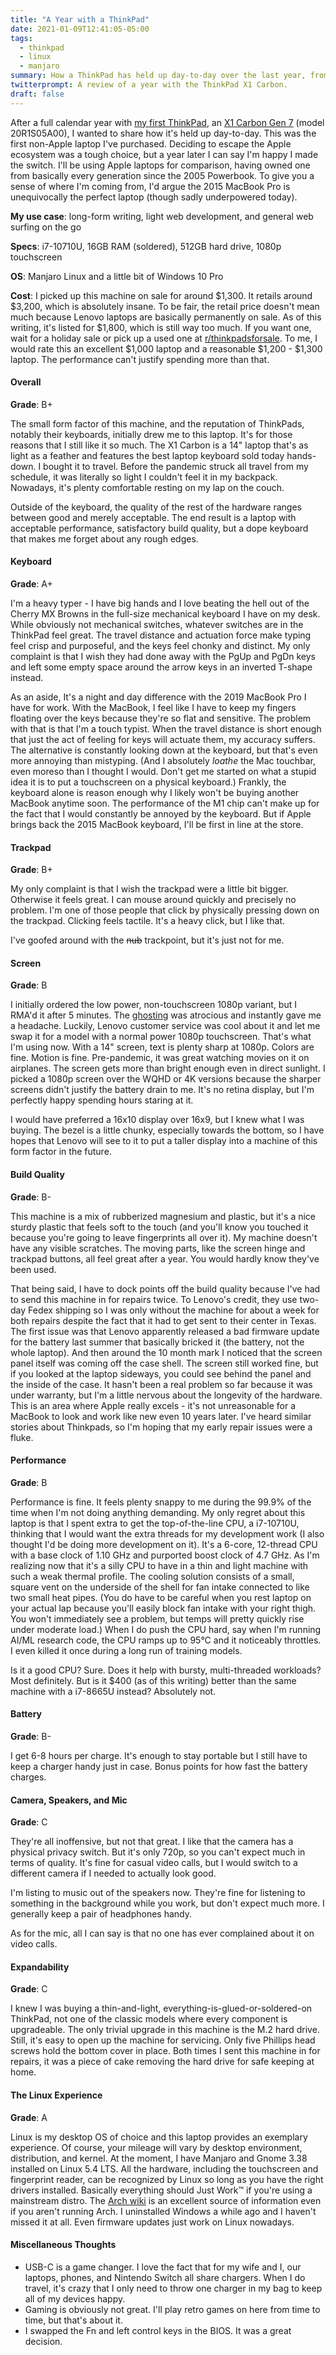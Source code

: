 ```yaml
---
title: "A Year with a ThinkPad"
date: 2021-01-09T12:41:05-05:00
tags:
  - thinkpad
  - linux
  - manjaro
summary: How a ThinkPad has held up day-to-day over the last year, from a first time owner's perspective.
twitterprompt: A review of a year with the ThinkPad X1 Carbon.
draft: false
---
```


After a full calendar year with [my first ThinkPad](/posts/20200103-arch-linux-on-thinkpad-tipsntricks/), an [X1 Carbon Gen 7](https://www.lenovo.com/us/en/laptops/thinkpad/thinkpad-x/X1-Carbon-Gen-7/p/22TP2TXX17G) (model 20R1S05A00), I wanted to share how it's held up day-to-day. This was the first non-Apple laptop I've purchased. Deciding to escape the Apple ecosystem was a tough choice, but a year later I can say I'm happy I made the switch. I'll be using Apple laptops for comparison, having owned one from basically every generation since the 2005 Powerbook. To give you a sense of where I'm coming from, I'd argue the 2015 MacBook Pro is unequivocally the perfect laptop (though sadly underpowered today).

**My use case**: long-form writing, light web development, and general web surfing on the go

**Specs**: i7-10710U, 16GB RAM (soldered), 512GB hard drive, 1080p touchscreen

**OS**: Manjaro Linux and a little bit of Windows 10 Pro

**Cost**: I picked up this machine on sale for around \$1,300. It retails around \$3,200, which is absolutely insane. To be fair, the retail price doesn't mean much because Lenovo laptops are basically permanently on sale. As of this writing, it's listed for \$1,800, which is still way too much. If you want one, wait for a holiday sale or pick up a used one at [r/thinkpadsforsale](https://www.reddit.com/r/thinkpadsforsale/). To me, I would rate this an excellent \$1,000 laptop and a reasonable \$1,200 - \$1,300 laptop. The performance can't justify spending more than that.

#### Overall

**Grade**: B+

The small form factor of this machine, and the reputation of ThinkPads, notably their keyboards, initially drew me to this laptop. It's for those reasons that I still like it so much. The X1 Carbon is a 14" laptop that's as light as a feather and features the best laptop keyboard sold today hands-down. I bought it to travel. Before the pandemic struck all travel from my schedule, it was literally so light I couldn't feel it in my backpack. Nowadays, it's plenty comfortable resting on my lap on the couch.

Outside of the keyboard, the quality of the rest of the hardware ranges between good and merely acceptable. The end result is a laptop with acceptable performance, satisfactory build quality, but a dope keyboard that makes me forget about any rough edges.

#### Keyboard

**Grade**: A+

I'm a heavy typer - I have big hands and I love beating the hell out of the Cherry MX Browns in the full-size mechanical keyboard I have on my desk. While obviously not mechanical switches, whatever switches are in the ThinkPad feel great. The travel distance and actuation force make typing feel crisp and purposeful, and the keys feel chonky and distinct. My only complaint is that I wish they had done away with the PgUp and PgDn keys and left some empty space around the arrow keys in an inverted T-shape instead.

As an aside, It's a night and day difference with the 2019 MacBook Pro I have for work. With the MacBook, I feel like I have to keep my fingers floating over the keys because they're so flat and sensitive. The problem with that is that I'm a touch typist. When the travel distance is short enough that just the act of feeling for keys will actuate them, my accuracy suffers. The alternative is constantly looking down at the keyboard, but that's even more annoying than mistyping. (And I absolutely _loathe_ the Mac touchbar, even moreso than I thought I would. Don't get me started on what a stupid idea it is to put a touchscreen on a physical keyboard.) Frankly, the keyboard alone is reason enough why I likely won't be buying another MacBook anytime soon. The performance of the M1 chip can't make up for the fact that I would constantly be annoyed by the keyboard. But if Apple brings back the 2015 MacBook keyboard, I'll be first in line at the store.

#### Trackpad

**Grade**: B+

My only complaint is that I wish the trackpad were a little bit bigger. Otherwise it feels great. I can mouse around quickly and precisely no problem. I'm one of those people that click by physically pressing down on the trackpad. Clicking feels tactile. It's a heavy click, but I like that.

I've goofed around with the <strike>nub</strike> trackpoint, but it's just not for me.

#### Screen

**Grade**: B

I initially ordered the low power, non-touchscreen 1080p variant, but I RMA'd it after 5 minutes. The [ghosting](https://www.testufo.com/ghosting) was atrocious and instantly gave me a headache. Luckily, Lenovo customer service was cool about it and let me swap it for a model with a normal power 1080p touchscreen. That's what I'm using now. With a 14" screen, text is plenty sharp at 1080p. Colors are fine. Motion is fine. Pre-pandemic, it was great watching movies on it on airplanes. The screen gets more than bright enough even in direct sunlight. I picked a 1080p screen over the WQHD or 4K versions because the sharper screens didn't justify the battery drain to me. It's no retina display, but I'm perfectly happy spending hours staring at it.

I would have preferred a 16x10 display over 16x9, but I knew what I was buying. The bezel is a little chunky, especially towards the bottom, so I have hopes that Lenovo will see to it to put a taller display into a machine of this form factor in the future.

#### Build Quality

**Grade**: B-

This machine is a mix of rubberized magnesium and plastic, but it's a nice sturdy plastic that feels soft to the touch (and you'll know you touched it because you're going to leave fingerprints all over it). My machine doesn't have any visible scratches. The moving parts, like the screen hinge and trackpad buttons, all feel great after a year. You would hardly know they've been used.

That being said, I have to dock points off the build quality because I've had to send this machine in for repairs twice. To Lenovo's credit, they use two-day Fedex shipping so I was only without the machine for about a week for both repairs despite the fact that it had to get sent to their center in Texas. The first issue was that Lenovo apparently released a bad firmware update for the battery last summer that basically bricked it (the battery, not the whole laptop). And then around the 10 month mark I noticed that the screen panel itself was coming off the case shell. The screen still worked fine, but if you looked at the laptop sideways, you could see behind the panel and the inside of the case. It hasn't been a real problem so far because it was under warranty, but I'm a little nervous about the longevity of the hardware. This is an area where Apple really excels - it's not unreasonable for a MacBook to look and work like new even 10 years later. I've heard similar stories about Thinkpads, so I'm hoping that my early repair issues were a fluke.

#### Performance

**Grade**: B

Performance is fine. It feels plenty snappy to me during the 99.9% of the time when I'm not doing anything demanding. My only regret about this laptop is that I spent extra to get the top-of-the-line CPU, a i7-10710U, thinking that I would want the extra threads for my development work (I also thought I'd be doing more development on it). It's a 6-core, 12-thread CPU with a base clock of 1.10 GHz and purported boost clock of 4.7 GHz. As I'm realizing now that it's a silly CPU to have in a thin and light machine with such a weak thermal profile. The cooling solution consists of a small, square vent on the underside of the shell for fan intake connected to like two small heat pipes. (You do have to be careful when you rest laptop on your actual lap because you'll easily block fan intake with your right thigh. You won't immediately see a problem, but temps will pretty quickly rise under moderate load.) When I do push the CPU hard, say when I'm running AI/ML research code, the CPU ramps up to 95°C and it noticeably throttles. I even killed it once during a long run of training models.

Is it a good CPU? Sure. Does it help with bursty, multi-threaded workloads? Most definitely. But is it \$400 (as of this writing) better than the same machine with a i7-8665U instead? Absolutely not.

#### Battery

**Grade**: B-

I get 6-8 hours per charge. It's enough to stay portable but I still have to keep a charger handy just in case. Bonus points for how fast the battery charges.

#### Camera, Speakers, and Mic

**Grade**: C

They're all inoffensive, but not that great. I like that the camera has a physical privacy switch. But it's only 720p, so you can't expect much in terms of quality. It's fine for casual video calls, but I would switch to a different camera if I needed to actually look good.

I'm listing to music out of the speakers now. They're fine for listening to something in the background while you work, but don't expect much more. I generally keep a pair of headphones handy.

As for the mic, all I can say is that no one has ever complained about it on video calls.

#### Expandability

**Grade**: C

I knew I was buying a thin-and-light, everything-is-glued-or-soldered-on ThinkPad, not one of the classic models where every component is upgradeable. The only trivial upgrade in this machine is the M.2 hard drive. Still, it's easy to open up the machine for servicing. Only five Phillips head screws hold the bottom cover in place. Both times I sent this machine in for repairs, it was a piece of cake removing the hard drive for safe keeping at home.

#### The Linux Experience

**Grade**: A

Linux is my desktop OS of choice and this laptop provides an exemplary experience. Of course, your mileage will vary by desktop environment, distribution, and kernel. At the moment, I have Manjaro and Gnome 3.38 installed on Linux 5.4 LTS. All the hardware, including the touchscreen and fingerprint reader, can be recognized by Linux so long as you have the right drivers installed. Basically everything should Just Work™ if you're using a mainstream distro. The [Arch wiki](https://wiki.archlinux.org/index.php/Lenovo_ThinkPad_X1_Carbon_(Gen_7)) is an excellent source of information even if you aren't running Arch. I uninstalled Windows a while ago and I haven't missed it at all. Even firmware updates just work on Linux nowadays.

#### Miscellaneous Thoughts

- USB-C is a game changer. I love the fact that for my wife and I, our laptops, phones, and Nintendo Switch all share chargers. When I do travel, it's crazy that I only need to throw one charger in my bag to keep all of my devices happy.
- Gaming is obviously not great. I'll play retro games on here from time to time, but that's about it.
- I swapped the Fn and left control keys in the BIOS. It was a great decision.

